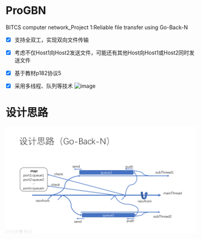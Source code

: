 # ProGBN
BITCS computer network_Project 1:Reliable file transfer using Go-Back-N

- [x] 支持全双工，实现双向文件传输
- [x] 考虑不仅Host1向Host2发送文件，可能还有其他Host向Host1或Host2同时发送文件
- [x] 基于教材p182协议5
- [x] 采用多线程、队列等技术
![image](https://user-images.githubusercontent.com/52842460/124056278-f3aad080-da57-11eb-8749-3078e685d361.png)




# 设计思路
![](doc/1.png)
